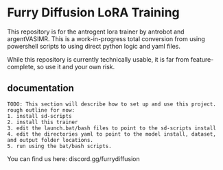 # Furry Diffusion LoRA Training 
This repository is for the antrogent lora trainer by antrobot and argentVASIMR. This is a work-in-progress total conversion from using powershell scripts to using direct python logic and yaml files.

While this repository is currently technically usable, it is far from feature-complete, so use it and your own risk.

## documentation
    TODO: This section will describe how to set up and use this project. rough outline for now:
    1. install sd-scripts
    2. install this trainer
    3. edit the launch.bat/bash files to point to the sd-scripts install
    4. edit the directories yaml to point to the model install, dataset, and output folder locations.
    5. run using the bat/bash scripts.
You can find us here: discord.gg/furrydiffusion
